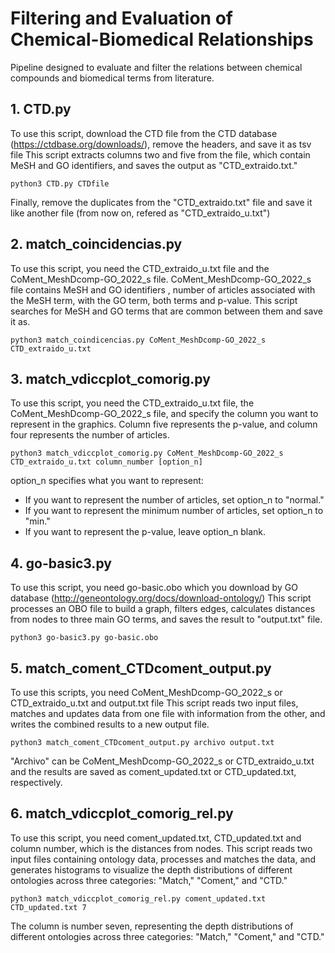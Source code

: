 # Filtering and Evaluation of Chemical-Biomedical Relationships
Pipeline designed to evaluate and filter the relations between chemical compounds and biomedical terms from literature.

## 1. CTD.py
To use this script, download the CTD file from the CTD database (https://ctdbase.org/downloads/), remove the headers, and save it as tsv file
This script extracts columns two and five from the file, which contain MeSH and GO identifiers, and saves the output as "CTD_extraido.txt."
```
python3 CTD.py CTDfile
```
Finally, remove the duplicates from the "CTD_extraido.txt" file and save it like another file (from now on, refered as "CTD_extraido_u.txt")

## 2. match_coincidencias.py
To use this script, you need the CTD_extraido_u.txt file and the CoMent_MeshDcomp-GO_2022_s file.
CoMent_MeshDcomp-GO_2022_s file contains MeSH and GO identifiers , number of articles associated with the MeSH term, with the GO term, both terms and p-value.
This script searches for MeSH and GO terms that are common between them and save it as.
```
python3 match_coindicencias.py CoMent_MeshDcomp-GO_2022_s CTD_extraido_u.txt
```

## 3. match_vdiccplot_comorig.py
To use this script, you need the CTD_extraido_u.txt file, the CoMent_MeshDcomp-GO_2022_s file, and specify the column you want to represent in the graphics.
Column five represents the p-value, and column four represents the number of articles.
```
python3 match_vdiccplot_comorig.py CoMent_MeshDcomp-GO_2022_s CTD_extraido_u.txt column_number [option_n]
```
option_n specifies what you want to represent:
- If you want to represent the number of articles, set option_n to "normal."
- If you want to represent the minimum number of articles, set option_n to "min."
- If you want to represent the p-value, leave option_n blank.

## 4. go-basic3.py
To use this script, you need go-basic.obo which you download by GO database (http://geneontology.org/docs/download-ontology/)
This script processes an OBO file to build a graph, filters edges, calculates distances from nodes to three main GO terms, and saves the result to "output.txt" file.
```
python3 go-basic3.py go-basic.obo
```

## 5. match_coment_CTDcoment_output.py
To use this scripts, you need CoMent_MeshDcomp-GO_2022_s or CTD_extraido_u.txt and output.txt file
This script reads two input files, matches and updates data from one file with information from the other, and writes the combined results to a new output file.
```
python3 match_coment_CTDcoment_output.py archivo output.txt
```
"Archivo" can be CoMent_MeshDcomp-GO_2022_s or CTD_extraido_u.txt and the results are saved as coment_updated.txt or CTD_updated.txt, respectively.

## 6. match_vdiccplot_comorig_rel.py
To use this script, you need coment_updated.txt, CTD_updated.txt and column number, which is the distances from nodes. 
This script reads two input files containing ontology data, processes and matches the data, and generates histograms to visualize the depth distributions of different ontologies across three categories: "Match," "Coment," and "CTD."
```
python3 match_vdiccplot_comorig_rel.py coment_updated.txt CTD_updated.txt 7
```
The column is number seven, representing the depth distributions of different ontologies across three categories: "Match," "Coment," and "CTD."
























